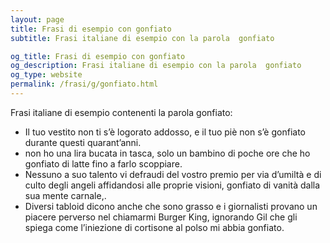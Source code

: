 ```yaml
---
layout: page
title: Frasi di esempio con gonfiato 
subtitle: Frasi italiane di esempio con la parola  gonfiato

og_title: Frasi di esempio con gonfiato 
og_description: Frasi italiane di esempio con la parola  gonfiato
og_type: website
permalink: /frasi/g/gonfiato.html
---
```


Frasi italiane di esempio contenenti la parola gonfiato:


- Il tuo vestito non ti s’è logorato addosso, e il tuo piè non s’è gonfiato durante questi quarant’anni.
- non ho una lira bucata in tasca, solo un bambino di poche ore che ho gonfiato di latte fino a farlo scoppiare.
- Nessuno a suo talento vi defraudi del vostro premio per via d’umiltà e di culto degli angeli affidandosi alle proprie visioni, gonfiato di vanità dalla sua mente carnale,.
- Diversi tabloid dicono anche che sono grasso e i giornalisti provano un piacere perverso nel chiamarmi Burger King, ignorando Gil che gli spiega come l’iniezione di cortisone al polso mi abbia gonfiato.
